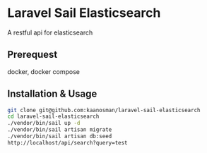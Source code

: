# Laravel Sail Elasticsearch

A restful api for elasticsearch

## Prerequest

docker, docker compose

## Installation & Usage

```bash
git clone git@github.com:kaanosman/laravel-sail-elasticsearch
cd laravel-sail-elasticsearch
./vendor/bin/sail up -d
./vendor/bin/sail artisan migrate
./vendor/bin/sail artisan db:seed
http://localhost/api/search?query=test
```
